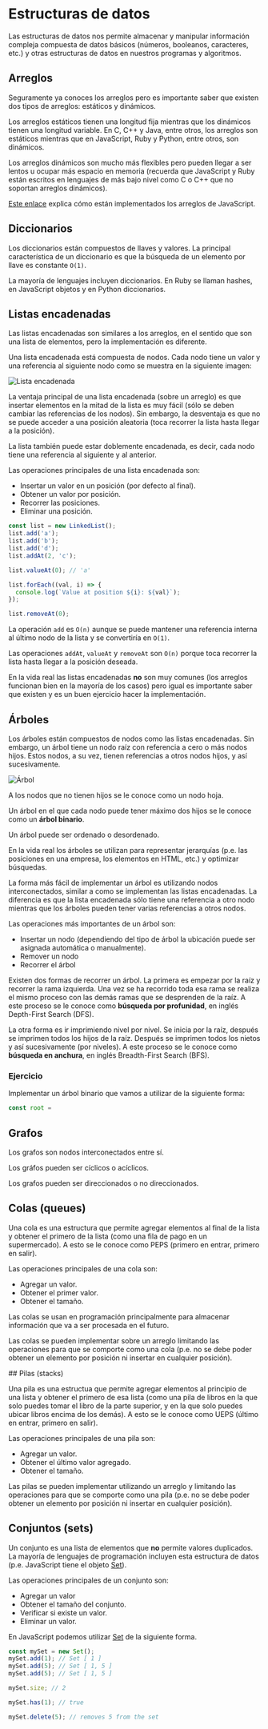 # Estructuras de datos

Las estructuras de datos nos permite almacenar y manipular información compleja compuesta de datos básicos (números, booleanos, caracteres, etc.) y otras estructuras de datos en nuestros programas y algoritmos.

## Arreglos

Seguramente ya conoces los arreglos pero es importante saber que existen dos tipos de arreglos: estáticos y dinámicos.

Los arreglos estáticos tienen una longitud fija mientras que los dinámicos tienen una longitud variable. En C, C++ y Java, entre otros, los arreglos son estáticos mientras que en JavaScript, Ruby y Python, entre otros, son dinámicos.

Los arreglos dinámicos son mucho más flexibles pero pueden llegar a ser lentos u ocupar más espacio en memoria (recuerda que JavaScript y Ruby están escritos en lenguajes de más bajo nivel como C o C++ que no soportan arreglos dinámicos).

[Este enlace](https://www.quora.com/What-is-the-underlying-data-structure-of-a-javascript-Array) explica cómo están implementados los arreglos de JavaScript.

## Diccionarios

Los diccionarios están compuestos de llaves y valores. La principal característica de un diccionario es que la búsqueda de un elemento por llave es constante `O(1)`.

La mayoría de lenguajes incluyen diccionarios. En Ruby se llaman hashes, en JavaScript objetos y en Python diccionarios.

## Listas encadenadas

Las listas encadenadas son similares a los arreglos, en el sentido que son una lista de elementos, pero la implementación es diferente.

Una lista encadenada está compuesta de nodos. Cada nodo tiene un valor y una referencia al siguiente nodo como se muestra en la siguiente imagen:

![Lista encadenada](https://s3.amazonaws.com/makeitreal/images/full-stack-curriculum/linked-list.png)

La ventaja principal de una lista encadenada (sobre un arreglo) es que insertar elementos en la mitad de la lista es muy fácil (sólo se deben cambiar las referencias de los nodos). Sin embargo, la desventaja es que no se puede acceder a una posición aleatoria (toca recorrer la lista hasta llegar a la posición).

La lista también puede estar doblemente encadenada, es decir, cada nodo tiene una referencia al siguiente y al anterior.

Las operaciones principales de una lista encadenada son:

* Insertar un valor en un posición (por defecto al final).
* Obtener un valor por posición.
* Recorrer las posiciones.
* Eliminar una posición.

```javascript
const list = new LinkedList();
list.add('a');
list.add('b');
list.add('d');
list.addAt(2, 'c');

list.valueAt(0); // 'a'

list.forEach((val, i) => {
  console.log(`Value at position ${i}: ${val}`);
});

list.removeAt(0);
```

La operación `add` es `O(n)` aunque se puede mantener una referencia interna al último nodo de la lista y se convertiría en `O(1)`.

Las operaciones `addAt`, `valueAt` y `removeAt` son `O(n)` porque toca recorrer la lista hasta llegar a la posición deseada.

En la vida real las listas encadenadas **no** son muy comunes (los arreglos funcionan bien en la mayoría de los casos) pero igual es importante saber que existen y es un buen ejercicio hacer la implementación.

## Árboles

Los árboles están compuestos de nodos como las listas encadenadas. Sin embargo, un árbol tiene un nodo raíz con referencia a cero o más nodos hijos. Estos nodos, a su vez, tienen referencias a otros nodos hijos, y así sucesivamente.

![Árbol](https://s3.amazonaws.com/makeitreal/images/full-stack-curriculum/tree.png)

A los nodos que no tienen hijos se le conoce como un nodo hoja.

Un árbol en el que cada nodo puede tener máximo dos hijos se le conoce como un **árbol binario**.

Un árbol puede ser ordenado o desordenado.

En la vida real los árboles se utilizan para representar jerarquías (p.e. las posiciones en una empresa, los elementos en HTML, etc.) y optimizar búsquedas.

La forma más fácil de implementar un árbol es utilizando nodos interconectados, similar a como se implementan las listas encadenadas. La diferencia es que la lista encadenada sólo tiene una referencia a otro nodo mientras que los árboles pueden tener varias referencias a otros nodos.

Las operaciones más importantes de un árbol son:

* Insertar un nodo (dependiendo del tipo de árbol la ubicación puede ser asignada automática o manualmente).
* Remover un nodo
* Recorrer el árbol

Existen dos formas de recorrer un árbol. La primera es empezar por la raíz y recorrer la rama izquierda. Una vez se ha recorrido toda esa rama se realiza el mismo proceso con las demás ramas que se desprenden de la raíz. A este proceso se le conoce como **búsqueda por profunidad**, en inglés Depth-First Search (DFS).

La otra forma es ir imprimiendo nivel por nivel. Se inicia por la raíz, después se imprimen todos los hijos de la raíz. Después se imprimen todos los nietos y así sucesivamente (por niveles). A este proceso se le conoce como **búsqueda en anchura**, en inglés Breadth-First Search (BFS).

### Ejercicio

Implementar un árbol binario que vamos a utilizar de la siguiente forma:

```javascript
const root = 
```

## Grafos

Los grafos son nodos interconectados entre sí.

Los gráfos pueden ser cíclicos o acíclicos.

Los grafos pueden ser direccionados o no direccionados.

## Colas (queues)

Una cola es una estructura que permite agregar elementos al final de la lista y obtener el primero de la lista (como una fila de pago en un supermercado). A esto se le conoce como PEPS (primero en entrar, primero en salir).

Las operaciones principales de una cola son:

* Agregar un valor.
* Obtener el primer valor.
* Obtener el tamaño.

Las colas se usan en programación principalmente para almacenar información que va a ser procesada en el futuro.

Las colas se pueden implementar sobre un arreglo limitando las operaciones para que se comporte como una cola (p.e. no se debe poder obtener un elemento por posición ni insertar en cualquier posición).

## Pilas (stacks)

Una pila es una estructua que permite agregar elementos al principio de una lista y obtener el primero de esa lista (como una pila de libros en la que solo puedes tomar el libro de la parte superior, y en la que solo puedes ubicar libros encima de los demás). A esto se le conoce como UEPS (último en entrar, primero en salir).

Las operaciones principales de una pila son:

* Agregar un valor.
* Obtener el último valor agregado.
* Obtener el tamaño.

Las pilas se pueden implementar utilizando un arreglo y limitando las operaciones para que se comporte como una pila (p.e. no se debe poder obtener un elemento por posición ni insertar en cualquier posición).

## Conjuntos (sets)

Un conjunto es una lista de elementos que **no** permite valores duplicados. La mayoría de lenguajes de programación incluyen esta estructura de datos (p.e. JavaScript tiene el objeto [Set](https://developer.mozilla.org/en-US/docs/Web/JavaScript/Reference/Global_Objects/Set)).

Las operaciones principales de un conjunto son:

* Agregar un valor
* Obtener el tamaño del conjunto.
* Verificar si existe un valor.
* Eliminar un valor.

En JavaScript podemos utilizar [Set](https://developer.mozilla.org/en-US/docs/Web/JavaScript/Reference/Global_Objects/Set) de la siguiente forma.

```javascript
const mySet = new Set();
mySet.add(1); // Set [ 1 ]
mySet.add(5); // Set [ 1, 5 ]
mySet.add(5); // Set [ 1, 5 ]

mySet.size; // 2

mySet.has(1); // true

mySet.delete(5); // removes 5 from the set
```
